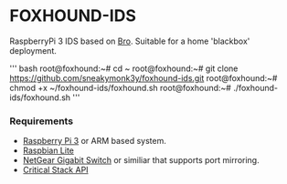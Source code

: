 # FOXHOUND-IDS

RaspberryPi 3 IDS based on [Bro](https://www.bro.org). Suitable for a home 'blackbox' deployment.

''' bash
root@foxhound:~# cd ~
root@foxhound:~# git clone https://github.com/sneakymonk3y/foxhound-ids.git
root@foxhound:~# chmod +x ~/foxhound-ids/foxhound.sh
root@foxhound:~# ./foxhound-ids/foxhound.sh
'''



### Requirements
* [Raspberry Pi 3](https://thepihut.com/products/raspberry-pi-3-model-b) or ARM based system.
* [Raspbian Lite](https://www.raspberrypi.org/documentation/installation/installing-images/mac.md)
* [NetGear Gigabit Switch](https://www.amazon.co.uk/NETGEAR-GS105E-200UKS-ProSAFE-Managed-Ethernet/dp/B002YPJ8KM) or similiar that supports port mirroring.
* [Critical Stack API](https://intel.criticalstack.com/user/sign_up)
